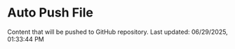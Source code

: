 # Auto Push File

Content that will be pushed to GitHub repository.
Last updated: 06/29/2025, 01:33:44 PM
